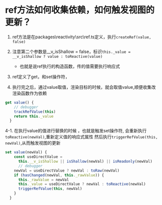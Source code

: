 # ref方法如何收集依赖，如何触发视图的更新？

1. ref方法是在packages\reactivity\src\ref.ts定义，执行`createRef(value, false)`

2. 注意第二个参数是__v_isShallow = false，标识`this._value = __v_isShallow ? value : toReactive(value)`
   - 也就是说ref执行的构造函数，传的值需要执行响应式

3. ref定义了get，和set操作符，

4. 执行完之后，通过value取值，渲染目标的时候，就会取值value,顺便收集改渲染函数作为依赖

```js
get value() {
    // debugger
    trackRefValue(this)
    return this._value
  }
```


4-1. 在执行value的值进行替换的时候 ，也就是触发set操作符, 会重新执行`toReactive(newVal)`,重新定义值的响应式属性
    然后执行`triggerRefValue(this, newVal)`,从而触发视图的更新

```js
set value(newVal) {
    const useDirectValue =
      this.__v_isShallow || isShallow(newVal) || isReadonly(newVal)
      // debugger
    newVal = useDirectValue ? newVal : toRaw(newVal)
    if (hasChanged(newVal, this._rawValue)) {
      this._rawValue = newVal
      this._value = useDirectValue ? newVal : toReactive(newVal)
      triggerRefValue(this, newVal)
    }
  }
```